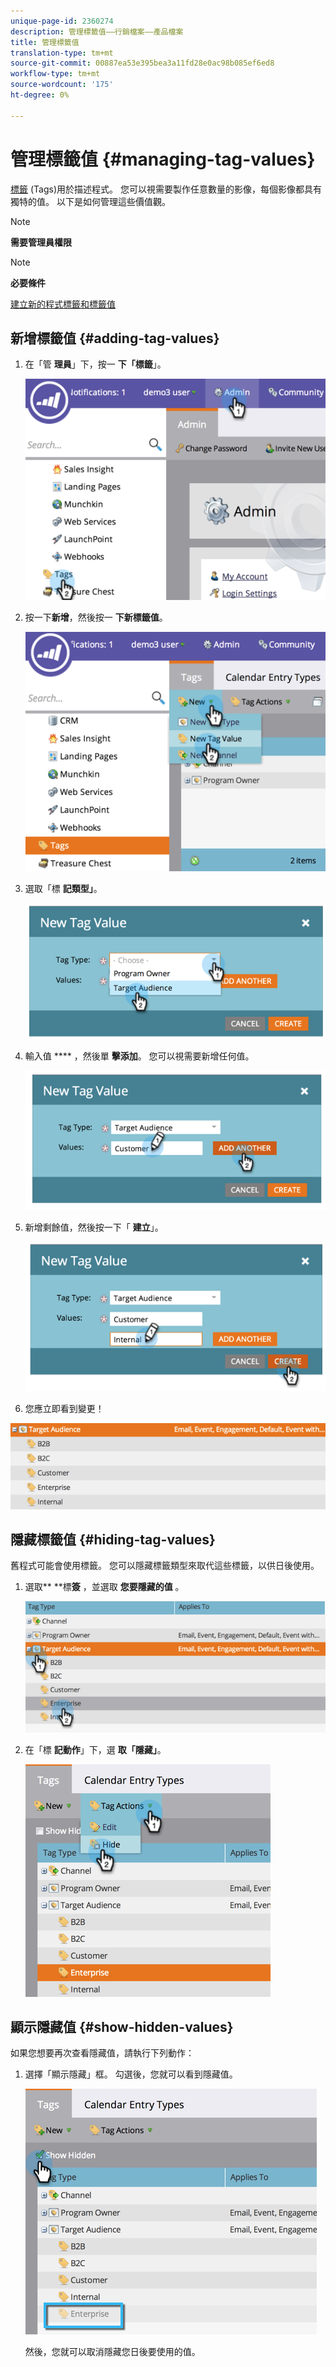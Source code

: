 ```yaml
---
unique-page-id: 2360274
description: 管理標籤值——行銷檔案——產品檔案
title: 管理標籤值
translation-type: tm+mt
source-git-commit: 00887ea53e395bea3a11fd28e0ac98b085ef6ed8
workflow-type: tm+mt
source-wordcount: '175'
ht-degree: 0%

---
```



# 管理標籤值 {#managing-tag-values}

[標籤](../../../product-docs/core-marketo-concepts/programs/working-with-programs/understanding-tags.md) (Tags)用於描述程式。 您可以視需要製作任意數量的影像，每個影像都具有獨特的值。 以下是如何管理這些價值觀。

>[!NOTE]
>
>**需要管理員權限**

>[!NOTE]
>
>**必要條件**
>
>[建立新的程式標籤和標籤值](create-a-new-program-tag-and-tag-values.md)

## 新增標籤值 {#adding-tag-values}

1. 在「管 **理員**」下，按一 **下「標籤**」。

   ![](assets/image2014-9-24-12-3a24-3a55.png)

1. 按一下**新增**，然後按一 **下新標籤值**。

   ![](assets/image2014-9-24-12-3a25-3a23.png)

1. 選取「標 **記類型」**。

   ![](assets/image2014-9-24-12-3a26-3a2.png)

1. 輸入值 **** ，然後單 **擊添加**。 您可以視需要新增任何值。

   ![](assets/image2014-9-24-12-3a26-3a27.png)

1. 新增剩餘值，然後按一下「 **建立**」。

   ![](assets/image2014-9-24-12-3a26-3a55.png)

1. 您應立即看到變更！

![](assets/image2014-9-24-12-3a27-3a34.png)

## 隱藏標籤值 {#hiding-tag-values}

舊程式可能會使用標籤。 您可以隱藏標籤類型來取代這些標籤，以供日後使用。

1. 選取** **標&#x200B;**簽** ，並選取 **您要隱藏的值** 。

   ![](assets/image2014-9-24-12-3a28-3a25.png)

1. 在「標 **記動作**」下，選 **取「隱藏」**。

   ![](assets/image2014-9-24-12-3a29-3a4.png)

## 顯示隱藏值 {#show-hidden-values}

如果您想要再次查看隱藏值，請執行下列動作：

1. 選擇「顯示隱藏」框。 勾選後，您就可以看到隱藏值。

   ![](assets/image2014-9-24-12-3a29-3a58.png)

   然後，您就可以取消隱藏您日後要使用的值。

